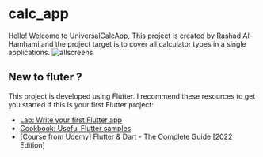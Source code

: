 # calc_app

Hello!
Welcome to UniversalCalcApp, This project is created by Rashad Al-Hamhami and the project target is to cover all calculator types in a single applications.
![allscreens](https://user-images.githubusercontent.com/97428098/148731920-955da859-9ea2-4e5e-8d31-931e31fcbb78.jpeg)

## New to fluter ? 
This project is developed using Flutter.
I recommend these resources to get you started if this is your first Flutter project:
- [Lab: Write your first Flutter app](https://flutter.dev/docs/get-started/codelab)
- [Cookbook: Useful Flutter samples](https://flutter.dev/docs/cookbook)
- [Course from Udemy] Flutter & Dart - The Complete Guide [2022 Edition]

